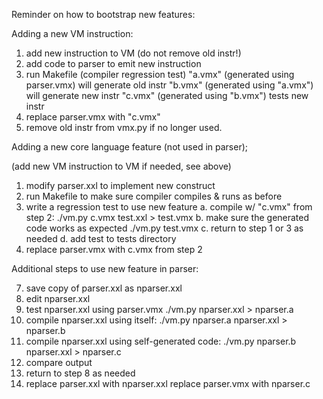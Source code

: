 Reminder on how to bootstrap new features:

Adding a new VM instruction:

1. add new instruction to VM (do not remove old instr!)
2. add code to parser to emit new instruction
3. run Makefile (compiler regression test)
	"a.vmx" (generated using parser.vmx) will generate old instr
	"b.vmx" (generated using "a.vmx") will generate new instr
	"c.vmx" (generated using "b.vmx") tests new instr
4. replace parser.vmx with "c.vmx"
5. remove old instr from vmx.py if no longer used.

Adding a new core language feature (not used in parser);

(add new VM instruction to VM if needed, see above)
1. modify parser.xxl to implement new construct
2. run Makefile to make sure compiler compiles & runs as before
3. write a regression test to use new feature
   a. compile w/ "c.vmx" from step 2:
	./vm.py c.vmx test.xxl > test.vmx
   b. make sure the generated code works as expected
	./vm.py test.vmx
   c. return to step 1 or 3 as needed
   d. add test to tests directory
6. replace parser.vmx with c.vmx from step 2

Additional steps to use new feature in parser:

7. save copy of parser.xxl as nparser.xxl
8. edit nparser.xxl
9. test nparser.xxl using parser.vmx
	./vm.py nparser.xxl > nparser.a
10. compile nparser.xxl using itself:
	./vm.py nparser.a nparser.xxl > nparser.b
11. compile nparser.xxl using self-generated code:
	./vm.py nparser.b nparser.xxl > nparser.c
12. compare output
13. return to step 8 as needed
14. replace parser.xxl with nparser.xxl
    replace parser.vmx with nparser.c
